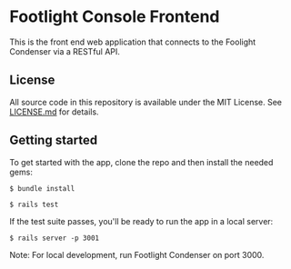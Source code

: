 # Footlight Console Frontend

This is the front end web application that connects to the Foolight Condenser via a RESTful API.

## License

All source code in this repository is available under the MIT License. See [LICENSE.md](LICENSE.md) for details.

## Getting started

To get started with the app, clone the repo and then install the needed gems:

```
$ bundle install
```

```
$ rails test
```

If the test suite passes, you'll be ready to run the app in a local server:

```
$ rails server -p 3001
```

Note: For local development, run Footlight Condenser on port 3000.